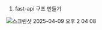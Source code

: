 1. fast-api 구조 만들기

![스크린샷 2025-04-09 오후 2 04 08](https://github.com/user-attachments/assets/999f11ee-de06-45e2-ba10-1b19c9391fe2)
